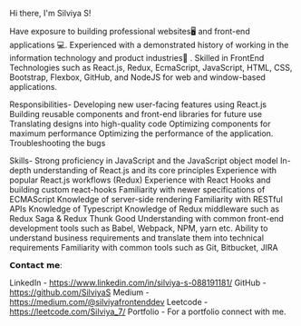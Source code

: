 Hi there, I'm Silviya S!
    

Have exposure to building professional websites🖥 and front-end applications 💻. Experienced with a demonstrated history of working in the information technology and product industries🏢 . Skilled in FrontEnd Technologies such as React.js, Redux, EcmaScript, JavaScript, HTML, CSS, Bootstrap, Flexbox, GitHub, and NodeJS for web and window-based applications.

Responsibilities- Developing new user-facing features using React.js Building reusable components and front-end libraries for future use Translating designs into high-quality code Optimizing components for maximum performance Optimizing the performance of the application. Troubleshooting the bugs

Skills- Strong proficiency in JavaScript and the JavaScript object model In-depth understanding of React.js and its core principles Experience with popular React.js workflows (Redux) Experience with React Hooks and building custom react-hooks Familiarity with newer specifications of ECMAScript Knowledge of server-side rendering Familiarity with RESTful APIs Knowledge of Typescript Knowledge of Redux middleware such as Redux Saga & Redux Thunk Good Understanding with common front-end development tools such as Babel, Webpack, NPM, yarn etc. Ability to understand business requirements and translate them into technical requirements Familiarity with common tools such as Git, Bitbucket, JIRA
  

𝗖𝗼𝗻𝘁𝗮𝗰𝘁 𝗺𝗲:

LinkedIn - https://www.linkedin.com/in/silviya-s-088191181/
GitHub - https://github.com/SilviyaS
Medium - https://medium.com/@silviyafrontenddev
Leetcode - https://leetcode.com/Silviya_7/
Portfolio - For a portfolio connect with me.   
